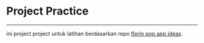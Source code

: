 # Project Practice
---
ini project project untuk latihan berdasarkan repo [florin pop app ideas]('https://github.com/florinpop17/app-ideas').

